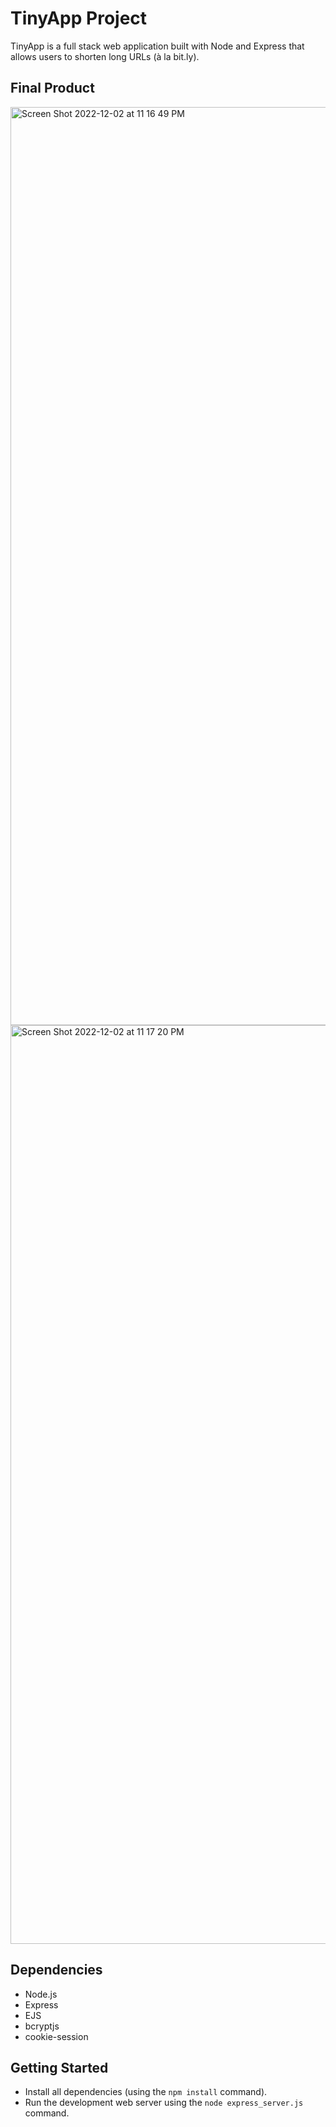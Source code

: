 # TinyApp Project

TinyApp is a full stack web application built with Node and Express that allows users to shorten long URLs (à la bit.ly).

## Final Product

<img width="1469" alt="Screen Shot 2022-12-02 at 11 16 49 PM" src="https://user-images.githubusercontent.com/108662685/205429773-7e4cc870-84d2-4c0d-8762-d624f2363460.png">

<img width="1470" alt="Screen Shot 2022-12-02 at 11 17 20 PM" src="https://user-images.githubusercontent.com/108662685/205429927-0f898dd1-a132-4b88-8c9b-a54b0c5adca9.png">


## Dependencies

- Node.js
- Express
- EJS
- bcryptjs
- cookie-session

## Getting Started

- Install all dependencies (using the `npm install` command).
- Run the development web server using the `node express_server.js` command.
